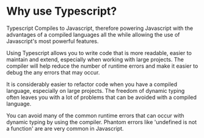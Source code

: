 # Why use Typescript?

Typescript Compiles to Javascript, therefore powering Javascript with the advantages of a compiled languages all the while allowing the use of Javascript's most powerful features.

Using Typescript allows you to write code that is more readable, easier to maintain and extend, especially when working with large projects. The compiler will help reduce the number of runtime errors and make it easier to debug the any errors that may occur.

It is considerably easier to refactor code when you have a compiled language, especially on large projects. The freedom of dynamic typing often leaves you with a lot of problems that can be avoided with a compiled language. 

You can avoid many of the common runtime errors that can occur with dynamic typing by using the compiler. Phantom errors like 'undefined is not a function' are are very common in Javascript.
